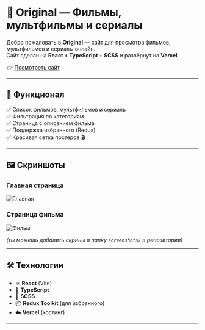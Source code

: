 # 🎥 Original — Фильмы, мультфильмы и сериалы

Добро пожаловать в **Original** — сайт для просмотра фильмов, мультфильмов и сериалы онлайн.  
Сайт сделан на **React + TypeScript + SCSS** и развёрнут на **Vercel**.  

👉 [Посмотреть сайт](https://original-mocha.vercel.app/)

---

## 🚀 Функционал

✅ Список фильмов, мультфильмов и сериалы  
✅ Фильтрация по категориям  
✅ Страница с описанием фильма  
✅ Поддержка избранного (Redux)  
✅ Красивая сетка постеров 🎬  

---

## 🖼️ Скриншоты

### Главная страница
![Главная](https://raw.githubusercontent.com/AniHiro/Original/main/screenshots/home.png)

### Страница фильма
![Фильм](https://raw.githubusercontent.com/AniHiro/Original/main/screenshots/movie.png)

*(ты можешь добавить скрины в папку `screenshots/` в репозитории)*

---

## 🛠️ Технологии

- ⚛️ **React** (Vite)
- 💎 **TypeScript**
- 🎨 **SCSS**
- 📦 **Redux Toolkit** (для избранного)
- ☁️ **Vercel** (хостинг)

---
